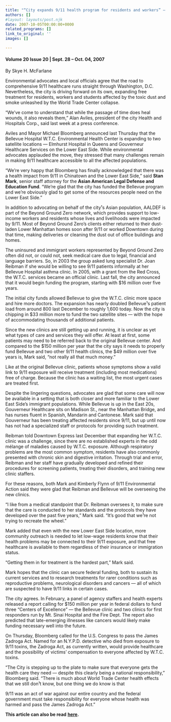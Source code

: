 ```yaml
---
title: "“City expands 9/11 health program for residents and workers” – Downtown Express"
authors: []
#layout: layouts/post.njk
date: 2007-10-05T00:00:00+0000
related_programs: []
link_to_original: ''
images: []

---
```

#### Volume 20 Issue 20 | Sept. 28 – Oct. 04, 2007

By Skye H. McFarlane

Environmental advocates and local officials agree that the road to comprehensive 9/11 healthcare runs straight through Washington, D.C. Nevertheless, the city is driving forward on its own, expanding free treatment for residents, workers and students affected by the toxic dust and smoke unleashed by the World Trade Center collapse.

“We’ve come to understand that while the passage of time does heal wounds, it also reveals them,” Alan Aviles, president of the city Health and Hospitals Corp., said last week at a press conference.

Aviles and Mayor Michael Bloomberg announced last Thursday that the Bellevue Hospital W.T.C. Environmental Health Center is expanding to two satellite locations — Elmhurst Hospital in Queens and Gouverneur Healthcare Services on the Lower East Side. While environmental advocates applauded the move, they stressed that many challenges remain in making 9/11 healthcare accessible to all the affected populations.

“We’re very happy that Bloomberg has finally acknowledged that there was a health impact from 9/11 in Chinatown and the Lower East Side,” said **Stan Mark**, senior staff attorney for the **Asian American Legal Defense and Education Fund**. “We’re glad that the city has funded the Bellevue program and we’re obviously glad to get some of the resources people need on the Lower East Side.”

In addition to advocating on behalf of the city¹s Asian population, AALDEF is part of the Beyond Ground Zero network, which provides support to low-income workers and residents whose lives and livelihoods were impacted by 9/11. Most of Beyond Ground Zero’s clients either returned to their dust-laden Lower Manhattan homes soon after 9/11 or worked Downtown during that time, making deliveries or cleaning the dust out of office buildings and homes.

The uninsured and immigrant workers represented by Beyond Ground Zero often did not, or could not, seek medical care due to legal, financial and language barriers. So, in 2003 the group asked lung specialist Dr. Joan Reibman if she would be willing to see 9/11 patients informally at her Bellevue Hospital asthma clinic. In 2005, with a grant from the Red Cross, the W.T.C. services became an official clinic. Last fall, the city announced that it would begin funding the program, starting with $16 million over five years.

The initial city funds allowed Bellevue to give the W.T.C. clinic more space and hire more doctors. The expansion has nearly doubled Bellevue¹s patient load from around 800 last December to roughly 1,600 today. Now the city is chipping in $33 million more to fund the two satellite sites — with the hope of accommodating thousands of additional patients.

Since the new clinics are still getting up and running, it is unclear as yet what types of care and services they will offer. At least at first, some patients may need to be referred back to the original Bellevue center. And compared to the $150 million per year that the city says it needs to properly fund Bellevue and two other 9/11 health clinics, the $49 million over five years is, Mark said, “not really all that much money.”

Like at the original Bellevue clinic, patients whose symptoms show a valid link to 9/11 exposure will receive treatment (including most medications) free of charge. Because the clinic has a waiting list, the most urgent cases are treated first.

Despite the lingering questions, advocates are glad that some care will now be available in a setting that is both closer and more familiar to the Lower East Side’s immigrant populations. While Bellevue is up in the East 20s, Gouverneur Healthcare sits on Madison St., near the Manhattan Bridge, and has nurses fluent in Spanish, Mandarin and Cantonese. Mark said that Gouverneur has been treating affected residents since 9/11, but up until now has not had a specialized staff or protocols for providing such treatment.

Reibman told Downtown Express last December that expanding her W.T.C. clinic was a challenge, since there are no established experts in the odd mélange of maladies caused by W.T.C. exposure. Although respiratory problems are the most common symptom, residents have also commonly presented with chronic skin and digestive irritation. Through trial and error, Reibman and her staff have gradually developed and refined their procedures for screening patients, treating their disorders, and training new clinic staffers.

For these reasons, both Mark and Kimberly Flynn of 9/11 Environmental Action said they were glad that Reibman and Bellevue will be overseeing the new clinics.

“I like from a medical standpoint that Dr. Reibman oversees it, to make sure that the care is conducted to her standards and the protocols they have developed over the past five years,” Mark said. “It’s good that we¹re not trying to recreate the wheel.”

Mark added that even with the new Lower East Side location, more community outreach is needed to let low-wage residents know that their health problems may be connected to their 9/11 exposure, and that free healthcare is available to them regardless of their insurance or immigration status.

“Getting them in for treatment is the hardest part,” Mark said.

Mark hopes that the clinic can secure federal funding, both to sustain its current services and to research treatments for rarer conditions such as reproductive problems, neurological disorders and cancers — all of which are suspected to have 9/11 links in certain cases.

The city agrees. In February, a panel of agency staffers and health experts released a report calling for $150 million per year in federal dollars to fund three “Centers of Excellence” — the Bellevue clinic and two clinics for first responders run by Mt. Sinai Hospital and the Fire Dept. The report also predicted that late-emerging illnesses like cancers would likely make funding necessary well into the future.

On Thursday, Bloomberg called for the U.S. Congress to pass the James Zadroga Act. Named for an N.Y.P.D. detective who died from exposure to 9/11 toxins, the Zadroga Act, as currently written, would provide healthcare and the possibility of victims’ compensation to everyone affected by W.T.C. toxins.

“The City is stepping up to the plate to make sure that everyone gets the health care they need — despite this clearly being a national responsibility,” Bloomberg said. “There is much about World Trade Center health effects that we still don¹t know, but one thing we do know is that

9/11 was an act of war against our entire country and the federal government must take responsibility for everyone whose health was harmed and pass the James Zadroga Act.”

**This article can also be read** [**here**](https://www.downtownexpress.com/de_229/cityexpands911.html)**.**